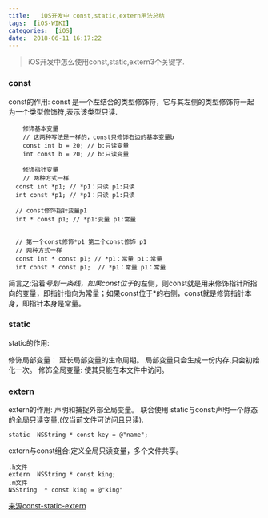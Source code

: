 ```yaml
---
title:   iOS开发中 const,static,extern用法总结
tags:  [iOS-WIKI]
categories:  [iOS]
date:  2018-06-11 16:17:22
---
```



>iOS开发中怎么使用const,static,extern3个关键字.

### const

const的作用: const 是一个左结合的类型修饰符，它与其左侧的类型修饰符一起为一个类型修饰符,表示该类型只读.


``` objc
	修饰基本变量
	// 这两种写法是一样的，const只修饰右边的基本变量b
    const int b = 20; // b:只读变量
    int const b = 20; // b:只读变量

	修饰指针变量
	// 两种方式一样
  const int *p1; // *p1：只读 p1:只读
  int const *p1; // *p1：只读 p1:只读
  
  // const修饰指针变量p1
  int * const p1; // *p1:变量 p1:常量
  
  
  // 第一个const修饰*p1 第二个const修饰 p1
  // 两种方式一样
  const int * const p1; // *p1：常量 p1：常量
  int const * const p1;  // *p1：常量 p1：常量
```

  
简言之:沿着*号划一条线，如果const位于*的左侧，则const就是用来修饰指针所指向的变量，即指针指向为常量；如果const位于*的右侧，const就是修饰指针本身，即指针本身是常量。

### static

static的作用:

修饰局部变量：
延长局部变量的生命周期。
局部变量只会生成一份内存,只会初始化一次。
修饰全局变量:
使其只能在本文件中访问。

### extern

extern的作用: 声明和捕捉外部全局变量。
联合使用
static与const:声明一个静态的全局只读变量,(仅当前文件可访问且只读).

``` objc
static  NSString * const key = @"name";
```

extern与const组合:定义全局只读变量，多个文件共享。

``` objc
.h文件
extern  NSString * const king;
.m文件
NSString  * const king = @"king"
```

[来源const-static-extern](https://jatstar.cn/2016/01/10/const-static-extern/)


